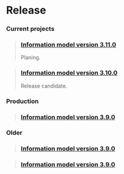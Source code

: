 # Release

### Current projects
> ### [Information model version 3.11.0](release/infm-3.11.0.md)
>Planing.


 
> ### [Information model version 3.10.0](release/infm-3.10.0.md)
>Release candidate.


### Production
> ### [Information model version 3.9.0](release/infm-3.9.0.md)




### Older

> ### [Information model version 3.9.0](release/infm-3.8.10.md) 

> ### [Information model version 3.9.0](release/infm-3.8.0.md)




